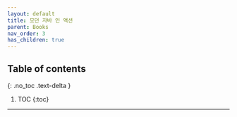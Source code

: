 ```yaml
---
layout: default
title: 모던 자바 인 액션
parent: Books
nav_order: 3
has_children: true
---
```

## Table of contents
{: .no_toc .text-delta }

1. TOC
{:toc}
---
